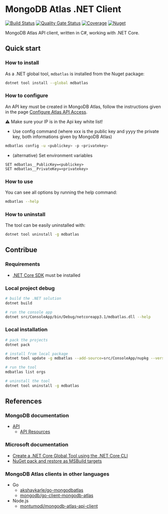 ﻿# MongoDB Atlas .NET Client

[![Build Status](https://dev.azure.com/devprofr/open-source/_apis/build/status/mongodb-atlas-dotnet-client-ci?branchName=master)](https://dev.azure.com/devprofr/open-source/_build/latest?definitionId=22&branchName=master)
[![Quality Gate Status](https://sonarcloud.io/api/project_badges/measure?project=devpro.mongodb-atlas-dotnet-client&metric=alert_status)](https://sonarcloud.io/dashboard?id=devpro.mongodb-atlas-dotnet-client)
[![Coverage](https://sonarcloud.io/api/project_badges/measure?project=devpro.mongodb-atlas-dotnet-client&metric=coverage)](https://sonarcloud.io/dashboard?id=devpro.mongodb-atlas-dotnet-client)
[![Nuget](https://img.shields.io/nuget/v/mdbatlas.svg)](https://www.nuget.org/packages/mdbatlas)

MongoDB Atlas API client, written in C#, working with .NET Core.

## Quick start

### How to install

As a .NET global tool, `mdbatlas` is installed from the Nuget package:

```bash
dotnet tool install --global mdbatlas
```

### How to configure

An API key must be created in MongoDB Atlas, follow the instructions given in the page [Configure Atlas API Access](https://docs.atlas.mongodb.com/configure-api-access/).

:warning: Make sure your IP is in the Api key white list!

* Use config command (where xxx is the public key and yyyy the private key, both informations given by MongoDB Atlas)

```bash
mdbatlas config -u <publickey> -p <privatekey>
```

* (alternative) Set environment variables

```dos
SET mdbatlas__PublicKey=<publickey>
SET mdbatlas__PrivateKey=<privatekey>
```

### How to use

You can see all options by running the help command:

```bash
mdbatlas --help
```

### How to uninstall

The tool can be easily uninstalled with:

```bash
dotnet tool uninstall -g mdbatlas
```

## Contribue

### Requirements

* [.NET Core SDK](https://dotnet.microsoft.com/download) must be installed

### Local project debug

```bash
# build the .NET solution
dotnet build

# run the console app
dotnet src/ConsoleApp/bin/Debug/netcoreapp3.1/mdbatlas.dll --help
```

### Local installation

```bash
# pack the projects
dotnet pack

# install from local package
dotnet tool update -g mdbatlas --add-source=src/ConsoleApp/nupkg --version 1.1.0-alpha-000000

# run the tool
mdbatlas list orgs

# uninstall the tool
dotnet tool uninstall -g mdbatlas
```

## References

### MongoDB documentation

* [API](https://docs.atlas.mongodb.com/api/)
  * [API Resources](https://docs.atlas.mongodb.com/reference/api-resources/)

### Microsoft documentation

* [Create a .NET Core Global Tool using the .NET Core CLI](https://docs.microsoft.com/en-us/dotnet/core/tools/global-tools-how-to-create)
* [NuGet pack and restore as MSBuild targets](https://docs.microsoft.com/en-us/nuget/reference/msbuild-targets)

### MongoDB Atlas clients in other languages

* Go
  * [akshaykarle/go-mongodbatlas](https://github.com/akshaykarle/go-mongodbatlas)
  * [mongodb/go-client-mongodb-atlas](https://github.com/mongodb/go-client-mongodb-atlas)
* Node.js
  * [montumodi/mongodb-atlas-api-client](https://github.com/montumodi/mongodb-atlas-api-client)
